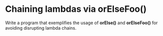 # Chaining lambdas via orElseFoo()
Write a program that exemplifies the usage of **orElse()** and **orElseFoo()** for avoiding disrupting lambda chains.
